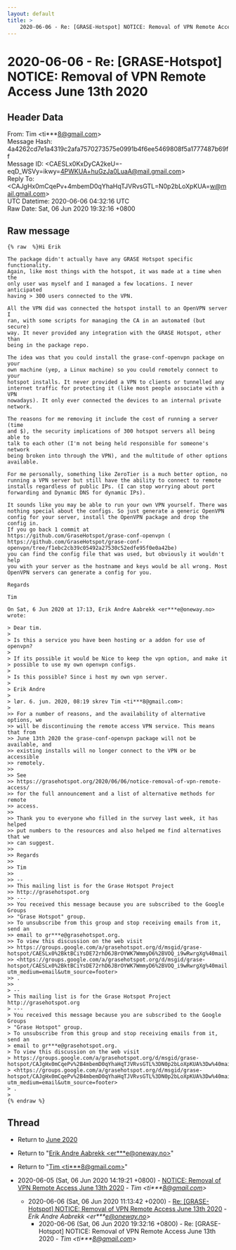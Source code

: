 ```yaml
---
layout: default
title: >
    2020-06-06 - Re: [GRASE-Hotspot] NOTICE: Removal of VPN Remote Access June 13th 2020
---
```


# 2020-06-06 - Re: [GRASE-Hotspot] NOTICE: Removal of VPN Remote Access June 13th 2020

## Header Data

From: Tim \<ti***8@gmail.com\><br>
Message Hash: 4a4262cd7e1a4319c2afa7570273575e0991b4f6ee5469808f5a1777487b69ff<br>
Message ID: \<CAESLx0KxDyCA2keU=-eqD_WSVy=ikwy=4PWKUA+huGzJa0LuaA@mail.gmail.com\><br>
Reply To: \<CAJgHx0mCqePv+4mbemD0qYhaHqTJVRvsGTL=N0p2bLoXpKUA=w@mail.gmail.com\><br>
UTC Datetime: 2020-06-06 04:32:16 UTC<br>
Raw Date: Sat, 06 Jun 2020 19:32:16 +0800<br>

## Raw message

```
{% raw  %}Hi Erik

The package didn't actually have any GRASE Hotspot specific functionality.
Again, like most things with the hotspot, it was made at a time when the
only user was myself and I managed a few locations. I never anticipated
having > 300 users connected to the VPN.

All the VPN did was connected the hotspot install to an OpenVPN server I
ran, with some scripts for managing the CA in an automated (but secure)
way. It never provided any integration with the GRASE Hotspot, other than
being in the package repo.

The idea was that you could install the grase-conf-openvpn package on your
own machine (yep, a Linux machine) so you could remotely connect to your
hotspot installs. It never provided a VPN to clients or tunnelled any
internet traffic for protecting it (like most people associate with a VPN
nowadays). It only ever connected the devices to an internal private
network.

The reasons for me removing it include the cost of running a server (time
and $), the security implications of 300 hotspot servers all being able to
talk to each other (I'm not being held responsible for someone's network
being broken into through the VPN), and the multitude of other options
available.

For me personally, something like ZeroTier is a much better option, no
running a VPN server but still have the ability to connect to remote
installs regardless of public IPs. (I can stop worrying about port
forwarding and Dynamic DNS for dynamic IPs).

It sounds like you may be able to run your own VPN yourself. There was
nothing special about the configs. So just generate a generic OpenVPN
config for your server, install the OpenVPN package and drop the config in.
If you go back 1 commit at
https://github.com/GraseHotspot/grase-conf-openvpn (
https://github.com/GraseHotspot/grase-conf-openvpn/tree/f1ebc2cb39c05492a27530c52edfe95f0e0a42be)
you can find the config file that was used, but obviously it wouldn't help
you with your server as the hostname and keys would be all wrong. Most
OpenVPN servers can generate a config for you.

Regards

Tim

On Sat, 6 Jun 2020 at 17:13, Erik Andre Aabrekk <er***e@oneway.no> wrote:

> Dear tim.
>
> Is this a service you have been hosting or a addon for use of openvpn?
>
> If its possible it would be Nice to keep the vpn option, and make it
> possible to use my own openvpn configs.
>
> Is this possible? Since i host my own vpn server.
>
> Erik Andre
>
> lør. 6. jun. 2020, 08:19 skrev Tim <ti***8@gmail.com>:
>
>> For a number of reasons, and the availability of alternative options, we
>> will be discontinuing the remote access VPN service. This means that from
>> June 13th 2020 the grase-conf-openvpn package will not be available, and
>> existing installs will no longer connect to the VPN or be accessible
>> remotely.
>>
>> See
>> https://grasehotspot.org/2020/06/06/notice-removal-of-vpn-remote-access/
>> for the full announcement and a list of alternative methods for remote
>> access.
>>
>> Thank you to everyone who filled in the survey last week, it has helped
>> put numbers to the resources and also helped me find alternatives that we
>> can suggest.
>>
>> Regards
>>
>> Tim
>>
>> --
>> This mailing list is for the Grase Hotspot Project
>> http://grasehotspot.org
>> ---
>> You received this message because you are subscribed to the Google Groups
>> "Grase Hotspot" group.
>> To unsubscribe from this group and stop receiving emails from it, send an
>> email to gr***e@grasehotspot.org.
>> To view this discussion on the web visit
>> https://groups.google.com/a/grasehotspot.org/d/msgid/grase-hotspot/CAESLx0%2BktBCiYsDE72rhD6JBrOYWK7WmmyD6%2BVOQ_i9wRwrgXg%40mail.gmail.com
>> <https://groups.google.com/a/grasehotspot.org/d/msgid/grase-hotspot/CAESLx0%2BktBCiYsDE72rhD6JBrOYWK7WmmyD6%2BVOQ_i9wRwrgXg%40mail.gmail.com?utm_medium=email&utm_source=footer>
>> .
>>
> --
> This mailing list is for the Grase Hotspot Project http://grasehotspot.org
> ---
> You received this message because you are subscribed to the Google Groups
> "Grase Hotspot" group.
> To unsubscribe from this group and stop receiving emails from it, send an
> email to gr***e@grasehotspot.org.
> To view this discussion on the web visit
> https://groups.google.com/a/grasehotspot.org/d/msgid/grase-hotspot/CAJgHx0mCqePv%2B4mbemD0qYhaHqTJVRvsGTL%3DN0p2bLoXpKUA%3Dw%40mail.gmail.com
> <https://groups.google.com/a/grasehotspot.org/d/msgid/grase-hotspot/CAJgHx0mCqePv%2B4mbemD0qYhaHqTJVRvsGTL%3DN0p2bLoXpKUA%3Dw%40mail.gmail.com?utm_medium=email&utm_source=footer>
> .
>
{% endraw %}
```

## Thread

+ Return to [June 2020](/archive/2020/06)

+ Return to "[Erik Andre Aabrekk <er***e<span>@</span>oneway.no>](/authors/er___e_at_oneway_no)"
+ Return to "[Tim <ti***8<span>@</span>gmail.com>](/authors/ti___8_at_gmail_com)"

+ 2020-06-05 (Sat, 06 Jun 2020 14:19:21 +0800) - [NOTICE: Removal of VPN Remote Access June 13th 2020](/archive/2020/06/e7bee5d35ec11b3b39899f48a37da0f2db1a4dbcddd72efc86300bfab2e9c8ee) - _Tim \<ti***8@gmail.com\>_
  + 2020-06-06 (Sat, 06 Jun 2020 11:13:42 +0200) - [Re: [GRASE-Hotspot] NOTICE: Removal of VPN Remote Access June 13th 2020](/archive/2020/06/08384700ff5df55d525142b8944934d456a6e08bf8673b967b0d9eae45875063) - _Erik Andre Aabrekk \<er***e@oneway.no\>_
    + 2020-06-06 (Sat, 06 Jun 2020 19:32:16 +0800) - Re: [GRASE-Hotspot] NOTICE: Removal of VPN Remote Access June 13th 2020 - _Tim \<ti***8@gmail.com\>_

